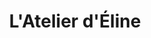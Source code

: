---
title: "L'Atelier d'Éline"
url: /saint-maurice-de-beynost/latelier-deline/
shop: boulangerie
---